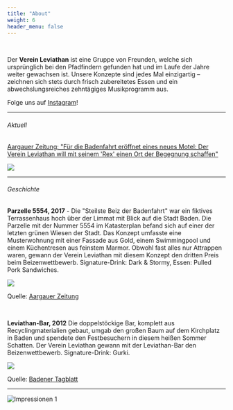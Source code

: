 ```yaml
---
title: "About"
weight: 6
header_menu: false
---
```


<br>

Der **Verein Leviathan** ist eine Gruppe von Freunden, welche sich ursprünglich bei den Pfadfindern gefunden hat und im Laufe der Jahre weiter gewachsen ist. Unsere Konzepte sind jedes Mal einzigartig –zeichnen sich stets durch frisch zubereitetes Essen und ein abwechslungsreiches zehntägiges Musikprogramm aus.

Folge uns auf [Instagram](https://www.instagram.com/motelrex.badenfahrt/)!

---

###### Aktuell

[Aargauer Zeitung: "Für die Badenfahrt eröffnet eines neues Motel: Der Verein Leviathan will mit seinem 'Rex' einen Ort der Begegnung schaffen"](https://www.aargauerzeitung.ch/aargau/baden/baden-fuer-die-badenfahrt-eroeffnet-ein-neues-hotel-der-verein-leviathan-will-mit-seinem-motel-rex-einen-ort-der-begegnung-schaffen-ld.2479936)

![](images/BaFa_2023.png)

---

###### Geschichte

**Parzelle 5554, 2017** - Die "Steilste Beiz der Badenfahrt" war ein fiktives Terrassenhaus hoch über der Limmat mit Blick auf die Stadt Baden. Die Parzelle mit der Nummer 5554 im Katasterplan befand sich auf einer der letzten grünen Wiesen der Stadt. Das Konzept umfasste eine Musterwohnung mit einer Fassade aus Gold, einem Swimmingpool und einem Küchentresen aus feinstem Marmor. Obwohl fast alles nur Attrappen waren, gewann der Verein Leviathan mit diesem Konzept den dritten Preis beim Beizenwettbewerb. Signature-Drink: Dark & Stormy, Essen: Pulled Pork Sandwiches.

![](images/BaFa_2017.png)

Quelle: [Aargauer Zeitung](https://www.aargauerzeitung.ch/aargau/baden/es-ist-langst-nicht-alles-gold-was-glanzt-auf-parzelle-5554-steht-die-steilste-beiz-der-badenfahrt-ld.1445836)

<br>

**Leviathan-Bar, 2012** Die doppelstöckige Bar, komplett aus Recyclingmaterialien gebaut, umgab den großen Baum auf dem Kirchplatz in Baden und spendete den Festbesuchern in diesem heißen Sommer Schatten. Der Verein Leviathan gewann mit der Leviathan-Bar den Beizenwettbewerb. Signature-Drink: Gurki.

![](images/BaFa_2012.png)

Quelle: [Badener Tagblatt](https://www.badenertagblatt.ch/aargau/baden/die-leviathan-bar-gewinnt-wettbewerb-und-damit-10-000-franken-ld.1934329)


---

![Impressionen 1](images/riviera.png)

